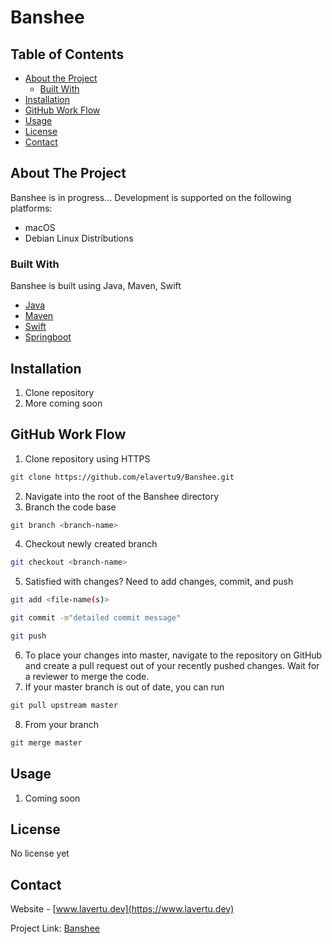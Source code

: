 # Banshee

<!-- TABLE OF CONTENTS -->
## Table of Contents

* [About the Project](#about-the-project)
  * [Built With](#built-with)
* [Installation](#installation)
* [GitHub Work Flow](#github-work-flow)
* [Usage](#usage)
* [License](#license)
* [Contact](#contact)


<!-- ABOUT THE PROJECT -->
## About The Project
Banshee is in progress... Development is supported on the following platforms:
* macOS
* Debian Linux Distributions

### Built With
Banshee is built using Java, Maven, Swift
* [Java](https://www.java.com/en/)
* [Maven](https://maven.apache.org/)
* [Swift](https://swift.org/)
* [Springboot](https://spring.io/projects/spring-boot)


<!-- GETTING STARTED -->
## Installation
1. Clone repository
2. More coming soon

## GitHub Work Flow
1. Clone repository using HTTPS
```sh
git clone https://github.com/elavertu9/Banshee.git
```
2. Navigate into the root of the Banshee directory
3. Branch the code base
```sh
git branch <branch-name>
```
4. Checkout newly created branch
```sh
git checkout <branch-name>
```
5. Satisfied with changes? Need to add changes, commit, and push
```sh
git add <file-name(s)>
```
```sh
git commit -m"detailed commit message"
```
```sh
git push
```
6. To place your changes into master, navigate to the repository on GitHub and create a pull request out of your recently pushed changes. Wait for a reviewer to merge the code.
7. If your master branch is out of date, you can run
```sh
git pull upstream master
```
8. From your branch
```sh
git merge master
```

<!-- USAGE EXAMPLES -->
## Usage
1. Coming soon


<!-- LICENSE -->
## License
No license yet


<!-- CONTACT -->
## Contact
Website - [www.lavertu.dev](https://www.lavertu.dev)

Project Link: [Banshee](https://github.com/elavertu9/Banshee)
